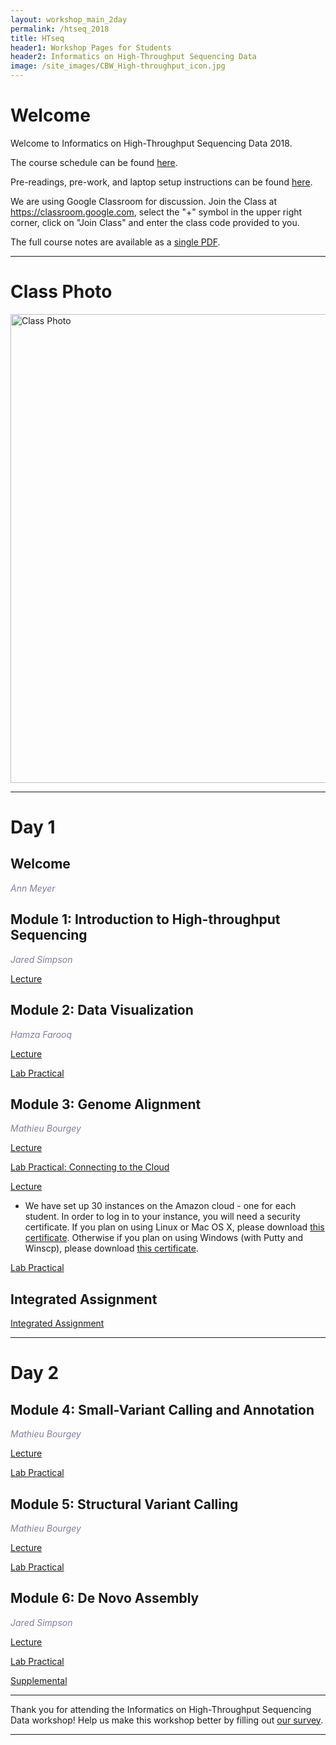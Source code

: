 ```yaml
---
layout: workshop_main_2day
permalink: /htseq_2018
title: HTseq
header1: Workshop Pages for Students
header2: Informatics on High-Throughput Sequencing Data
image: /site_images/CBW_High-throughput_icon.jpg
---
```

# Welcome <a id="welcome"></a>

Welcome to Informatics on High-Throughput Sequencing Data 2018.  

The course schedule can be found [here](https://bioinformaticsdotca.github.io/htseq_2018_schedule).

Pre-readings, pre-work, and laptop setup instructions can be found [here](https://bioinformaticsdotca.github.io/HTseq_2018_prework).  

We are using Google Classroom for discussion. Join the Class at https://classroom.google.com, select the "+" symbol in the upper right corner, click on "Join Class" and enter the class code provided to you.

The full course notes are available as a [single PDF](https://drive.google.com/a/bioinformatics.ca/file/d/1Wf7-w3Ym3lyYZjYqhEf8kGl0udX90Aww/view?usp=sharing).  

***

# Class Photo
 
<img src="https://github.com/bioinformaticsdotca/HTseq_2018/blob/master/DSC_0609.jpg?raw=true" alt="Class Photo" width="750" />

***

# Day 1 <a id="day1"></a>

## Welcome

*<font color="#827e9c">Ann Meyer</font>*

## Module 1: Introduction to High-throughput Sequencing

*<font color="#827e9c">Jared Simpson</font>* 

[Lecture](https://drive.google.com/open?id=1eHaiJ8eunv-uNIgRYJfLTglYkVSfSasH)


## Module 2: Data Visualization

*<font color="#827e9c">Hamza Farooq</font>* 

[Lecture](https://drive.google.com/open?id=10e4D0_THqNPWAYodLzolEYyPSuAmdfAi)

[Lab Practical](https://bioinformaticsdotca.github.io/HTSeq_2018_module2_lab)

## Module 3: Genome Alignment

*<font color="#827e9c">Mathieu Bourgey</font>* 

[Lecture](https://drive.google.com/open?id=1InxumkyyeofOc45AFA7g--BPhGC-6eLa)

[Lab Practical: Connecting to the Cloud](http://bioinformaticsdotca.github.io/AWS_setup)

[Lecture](https://drive.google.com/open?id=1bXjhM9fqtqbiYnTLCpxXMguPDTptVnkd)  

* We have set up 30 instances on the Amazon cloud - one for each student. In order to log in to your instance, you will need a security certificate. If you plan on using Linux or Mac OS X, please download [this certificate](http://main.oicrcbw.ca/private/CBWNY.pem). Otherwise if you plan on using Windows (with Putty and Winscp), please download [this certificate](http://main.oicrcbw.ca/private/CBWNY.ppk).

[Lab Practical](https://bioinformaticsdotca.github.io/htseq_2018_module3_lab)  

## Integrated Assignment

[Integrated Assignment](https://bioinformaticsdotca.github.io/HTSeq_2018_IA_lab)  

***

# Day 2 <a id="day2"></a>

## Module 4: Small-Variant Calling and Annotation

*<font color="#827e9c">Mathieu Bourgey</font>* 

[Lecture](https://drive.google.com/open?id=1GTAARZ4P-NiXC4efci--x7qgsFlpuSg5)

[Lab Practical](https://bioinformaticsdotca.github.io/htseq_2018_module4_lab)  

## Module 5: Structural Variant Calling

*<font color="#827e9c">Mathieu Bourgey</font>* 

[Lecture](https://drive.google.com/open?id=1DFvjqo33XJIS6zHv452IiFbjS1iM589O)

[Lab Practical](https://bioinformaticsdotca.github.io/htseq_2018_module5_lab)  

## Module 6: De Novo Assembly

*<font color="#827e9c">Jared Simpson</font>* 

[Lecture](https://drive.google.com/open?id=1sNvp8ZqluIW5k_dFfKhR6RYlTwXs_8Bp)

[Lab Practical](https://bioinformaticsdotca.github.io/HTSeq_2018_module6_lab)

[Supplemental](https://bioinformaticsdotca.github.io/HTSeq_2018_module6_lab_supplement)

***

Thank you for attending the Informatics on High-Throughput Sequencing Data workshop! Help us make this workshop better by filling out [our survey](https://docs.google.com/forms/d/e/1FAIpQLScePneLjG1TPQ4OPrHz9cWwmnk7LdgYyGsQqaEIUFoQLKFodg/viewform?usp=sf_link).

***

  
  
